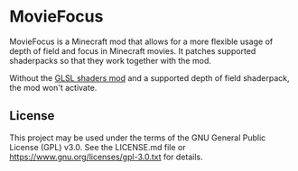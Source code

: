 MovieFocus
==========

MovieFocus is a Minecraft mod that allows for a more flexible usage of depth of field and focus in Minecraft movies. It patches supported shaderpacks so that they work together with the mod.

Without the [GLSL shaders mod](http://shadersmod.net/) and a supported depth of field shaderpack, the mod won't activate.

License
-------

This project may be used under the terms of the GNU General Public License (GPL) v3.0. See the LICENSE.md file or https://www.gnu.org/licenses/gpl-3.0.txt for details.

